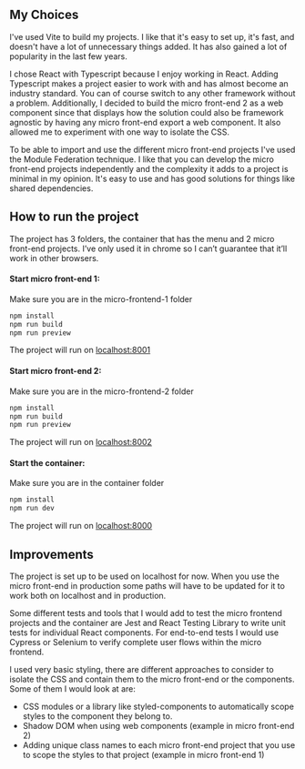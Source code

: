 ## My Choices

I've used Vite to build my projects. I like that it's easy to set up, it's fast, and doesn't have a lot of unnecessary things added. It has also gained a lot of popularity in the last few years.

I chose React with Typescript because I enjoy working in React. Adding Typescript makes a project easier to work with and has almost become an industry standard. You can of course switch to any other framework without a problem.
Additionally, I decided to build the micro front-end 2 as a web component since that displays how the solution could also be framework agnostic by having any micro front-end export a web component. It also allowed me to experiment with one way to isolate the CSS.

To be able to import and use the different micro front-end projects I've used the Module Federation technique. I like that you can develop the micro front-end projects independently and the complexity it adds to a project is minimal in my opinion. It's easy to use and has good solutions for things like shared dependencies.

## How to run the project

The project has 3 folders, the container that has the menu and 2 micro front-end projects. I’ve only used it in chrome so I can’t guarantee that it’ll work in other browsers.

#### Start micro front-end 1:

Make sure you are in the micro-frontend-1 folder

```bash
npm install
npm run build
npm run preview
```

The project will run on [localhost:8001](http://localhost:8001)

#### Start micro front-end 2:

Make sure you are in the micro-frontend-2 folder

```bash
npm install
npm run build
npm run preview
```

The project will run on [localhost:8002](http://localhost:8002)

#### Start the container:

Make sure you are in the container folder

```bash
npm install
npm run dev
```

The project will run on [localhost:8000](http://localhost:8000)

## Improvements

The project is set up to be used on localhost for now. When you use the micro front-end in production some paths will have to be updated for it to work both on localhost and in production.

Some different tests and tools that I would add to test the micro frontend projects and the container are Jest and React Testing Library to write unit tests for individual React components. For end-to-end tests I would use Cypress or Selenium to verify complete user flows within the micro frontend.

I used very basic styling, there are different approaches to consider to isolate the CSS and contain them to the micro front-end or the components. Some of them I would look at are:

- CSS modules or a library like styled-components to automatically scope styles to the component they belong to.
- Shadow DOM when using web components (example in micro front-end 2)
- Adding unique class names to each micro front-end project that you use to scope the styles to that project (example in micro front-end 1)
